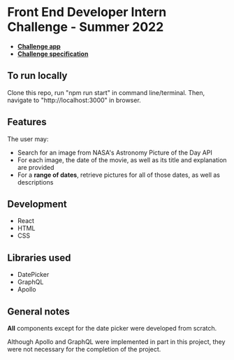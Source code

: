 # Front End Developer Intern Challenge - Summer 2022

- [**Challenge app**](https://csb-yje8z-788qephl8-yinanzhao.vercel.app)
- [**Challenge specification**](https://docs.google.com/document/d/13zXpyrC2yGxoLXKktxw2VJG2Jw8SdUfliLM-bYQLjqE/edit#heading=h.31w9woubunro)

## To run locally
Clone this repo, run "npm run start" in command line/terminal. Then, navigate to "http://localhost:3000" in browser. 

## Features

The user may:

- Search for an image from NASA's Astronomy Picture of the Day API
- For each image, the date of the movie, as well as its title and explanation are provided
- For a **range of dates**, retrieve pictures for all of those dates, as well as descriptions

## Development

- React
- HTML
- CSS


## Libraries used

- DatePicker
- GraphQL
- Apollo

## General notes

**All** components except for the date picker were developed from scratch.

Although Apollo and GraphQL were implemented in part in this project, they were not necessary for the completion of the project. 

